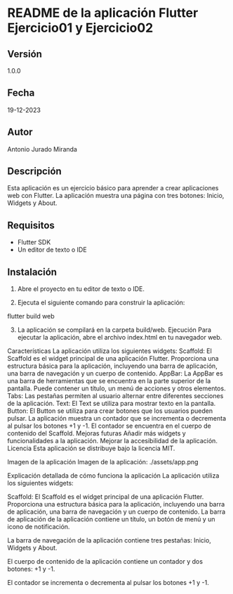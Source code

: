 # README de la aplicación Flutter Ejercicio01 y Ejercicio02

## Versión

1.0.0

## Fecha

19-12-2023

## Autor

Antonio Jurado Miranda

## Descripción

Esta aplicación es un ejercicio básico para aprender a crear aplicaciones web con Flutter. La aplicación muestra una página con tres botones: Inicio, Widgets y About.

## Requisitos

* Flutter SDK
* Un editor de texto o IDE

## Instalación



1. Abre el proyecto en tu editor de texto o IDE.

2. Ejecuta el siguiente comando para construir la aplicación:

flutter build web

3. La aplicación se compilará en la carpeta build/web.
Ejecución
Para ejecutar la aplicación, abre el archivo index.html en tu navegador web.

Características
La aplicación utiliza los siguientes widgets:
Scaffold: El Scaffold es el widget principal de una aplicación Flutter. Proporciona una estructura básica para la aplicación, incluyendo una barra de aplicación, una barra de navegación y un cuerpo de contenido.
AppBar: La AppBar es una barra de herramientas que se encuentra en la parte superior de la pantalla. Puede contener un título, un menú de acciones y otros elementos.
Tabs: Las pestañas permiten al usuario alternar entre diferentes secciones de la aplicación.
Text: El Text se utiliza para mostrar texto en la pantalla.
Button: El Button se utiliza para crear botones que los usuarios pueden pulsar.
La aplicación muestra un contador que se incrementa o decrementa al pulsar los botones +1 y -1. El contador se encuentra en el cuerpo de contenido del Scaffold.
Mejoras futuras
Añadir más widgets y funcionalidades a la aplicación.
Mejorar la accesibilidad de la aplicación.
Licencia
Esta aplicación se distribuye bajo la licencia MIT.

Imagen de la aplicación
Imagen de la aplicación: ./assets/app.png

Explicación detallada de cómo funciona la aplicación
La aplicación utiliza los siguientes widgets:

Scaffold: El Scaffold es el widget principal de una aplicación Flutter. Proporciona una estructura básica para la aplicación, incluyendo una barra de aplicación, una barra de navegación y un cuerpo de contenido.
La barra de aplicación de la aplicación contiene un título, un botón de menú y un icono de notificación.

La barra de navegación de la aplicación contiene tres pestañas: Inicio, Widgets y About.

El cuerpo de contenido de la aplicación contiene un contador y dos botones: +1 y -1.

El contador se incrementa o decrementa al pulsar los botones +1 y -1.



